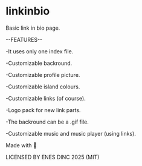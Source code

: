# linkinbio
Basic link in bio page.

--FEATURES--

-It uses only one index file.

-Customizable backround.

-Customizable profile picture.

-Customizable island colours.

-Customizable links (of course).

-Logo pack for new link parts.

-The backround can be a .gif file.

-Customizable music and music player (using links).

Made with 💖

LICENSED BY ENES DINC 2025 (MIT)
